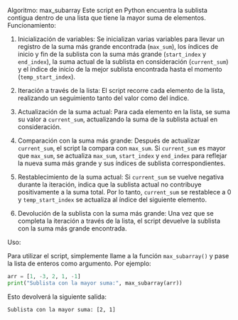 
Algoritmo: max_subarray
Este script en Python encuentra la sublista contigua dentro de una lista que tiene la mayor suma de elementos.
Funcionamiento:

1. Inicialización de variables: Se inicializan varias variables para llevar un registro de la suma más grande encontrada (`max_sum`), los índices de inicio y fin de la sublista con la suma más grande (`start_index` y `end_index`), la suma actual de la sublista en consideración (`current_sum`) y el índice de inicio de la mejor sublista encontrada hasta el momento (`temp_start_index`).

2. Iteración a través de la lista: El script recorre cada elemento de la lista, realizando un seguimiento tanto del valor como del índice.

3. Actualización de la suma actual: Para cada elemento en la lista, se suma su valor a `current_sum`, actualizando la suma de la sublista actual en consideración.

4. Comparación con la suma más grande: Después de actualizar `current_sum`, el script la compara con `max_sum`. Si `current_sum` es mayor que `max_sum`, se actualiza `max_sum`, `start_index` y `end_index` para reflejar la nueva suma más grande y sus índices de sublista correspondientes.

5. Restablecimiento de la suma actual: Si `current_sum` se vuelve negativa durante la iteración, indica que la sublista actual no contribuye positivamente a la suma total. Por lo tanto, `current_sum` se restablece a 0 y `temp_start_index` se actualiza al índice del siguiente elemento.

6. Devolución de la sublista con la suma más grande: Una vez que se completa la iteración a través de la lista, el script devuelve la sublista con la suma más grande encontrada.

Uso:

Para utilizar el script, simplemente llame a la función `max_subarray()` y pase la lista de enteros como argumento. Por ejemplo:

```python
arr = [1, -3, 2, 1, -1]
print("Sublista con la mayor suma:", max_subarray(arr))
```

Esto devolverá la siguiente salida:

```
Sublista con la mayor suma: [2, 1]
```
```
